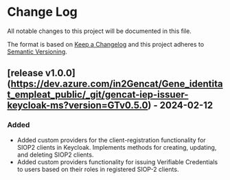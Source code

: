 # Change Log

All notable changes to this project will be documented in this file.

The format is based on [Keep a Changelog](http://keepachangelog.com/)
and this project adheres to [Semantic Versioning](http://semver.org/).

## [release v1.0.0] (https://dev.azure.com/in2Gencat/Gene_identitat_empleat_public/_git/gencat-iep-issuer-keycloak-ms?version=GTv0.5.0) - 2024-02-12

### Added
- Added custom providers for the client-registration functionality for SIOP2 clients in Keycloak. Implements methods for creating, updating, and deleting SIOP2 clients.
- Added custom providers functionality for issuing Verifiable Credentials to users based on their roles in registered SIOP-2 clients.
